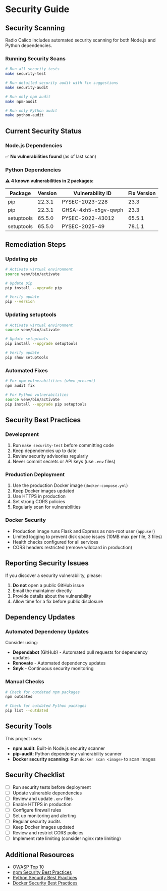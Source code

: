 # Security Guide

## Security Scanning

Radio Calico includes automated security scanning for both Node.js and Python dependencies.

### Running Security Scans

```bash
# Run all security tests
make security-test

# Run detailed security audit with fix suggestions
make security-audit

# Run only npm audit
make npm-audit

# Run only Python audit
make python-audit
```

## Current Security Status

### Node.js Dependencies
✅ **No vulnerabilities found** (as of last scan)

### Python Dependencies
⚠️ **4 known vulnerabilities in 2 packages:**

| Package    | Version | Vulnerability ID    | Fix Version |
|------------|---------|---------------------|-------------|
| pip        | 22.3.1  | PYSEC-2023-228      | 23.3        |
| pip        | 22.3.1  | GHSA-4xh5-x5gv-qwph | 23.3        |
| setuptools | 65.5.0  | PYSEC-2022-43012    | 65.5.1      |
| setuptools | 65.5.0  | PYSEC-2025-49       | 78.1.1      |

## Remediation Steps

### Updating pip
```bash
# Activate virtual environment
source venv/bin/activate

# Update pip
pip install --upgrade pip

# Verify update
pip --version
```

### Updating setuptools
```bash
# Activate virtual environment
source venv/bin/activate

# Update setuptools
pip install --upgrade setuptools

# Verify update
pip show setuptools
```

### Automated Fixes
```bash
# For npm vulnerabilities (when present)
npm audit fix

# For Python vulnerabilities
source venv/bin/activate
pip install --upgrade pip setuptools
```

## Security Best Practices

### Development
1. Run `make security-test` before committing code
2. Keep dependencies up to date
3. Review security advisories regularly
4. Never commit secrets or API keys (use `.env` files)

### Production Deployment
1. Use the production Docker image (`docker-compose.yml`)
2. Keep Docker images updated
3. Use HTTPS in production
4. Set strong CORS policies
5. Regularly scan for vulnerabilities

### Docker Security
- Production image runs Flask and Express as non-root user (`appuser`)
- Limited logging to prevent disk space issues (10MB max per file, 3 files)
- Health checks configured for all services
- CORS headers restricted (remove wildcard in production)

## Reporting Security Issues

If you discover a security vulnerability, please:
1. **Do not** open a public GitHub issue
2. Email the maintainer directly
3. Provide details about the vulnerability
4. Allow time for a fix before public disclosure

## Dependency Updates

### Automated Dependency Updates
Consider using:
- **Dependabot** (GitHub) - Automated pull requests for dependency updates
- **Renovate** - Automated dependency updates
- **Snyk** - Continuous security monitoring

### Manual Checks
```bash
# Check for outdated npm packages
npm outdated

# Check for outdated Python packages
pip list --outdated
```

## Security Tools

This project uses:
- **npm audit**: Built-in Node.js security scanner
- **pip-audit**: Python dependency vulnerability scanner
- **Docker security scanning**: Run `docker scan <image>` to scan images

## Security Checklist

- [ ] Run security tests before deployment
- [ ] Update vulnerable dependencies
- [ ] Review and update `.env` files
- [ ] Enable HTTPS in production
- [ ] Configure firewall rules
- [ ] Set up monitoring and alerting
- [ ] Regular security audits
- [ ] Keep Docker images updated
- [ ] Review and restrict CORS policies
- [ ] Implement rate limiting (consider nginx rate limiting)

## Additional Resources

- [OWASP Top 10](https://owasp.org/www-project-top-ten/)
- [npm Security Best Practices](https://docs.npmjs.com/security-and-access-control)
- [Python Security Best Practices](https://python.readthedocs.io/en/latest/library/security_warnings.html)
- [Docker Security Best Practices](https://docs.docker.com/develop/security-best-practices/)
